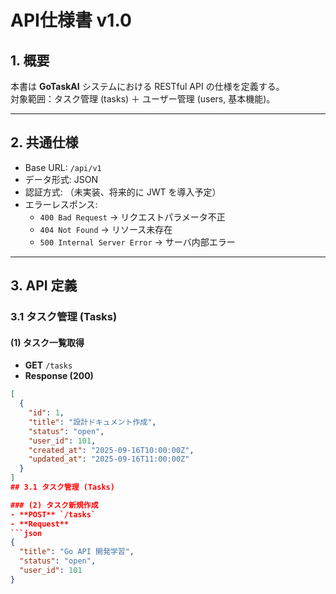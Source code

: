 # API仕様書 v1.0

## 1. 概要
本書は **GoTaskAI** システムにおける RESTful API の仕様を定義する。  
対象範囲：タスク管理 (tasks) ＋ ユーザー管理 (users, 基本機能)。  

---

## 2. 共通仕様

- Base URL: `/api/v1`
- データ形式: JSON
- 認証方式: （未実装、将来的に JWT を導入予定）
- エラーレスポンス:
  - `400 Bad Request` → リクエストパラメータ不正
  - `404 Not Found` → リソース未存在
  - `500 Internal Server Error` → サーバ内部エラー

---

## 3. API 定義

### 3.1 タスク管理 (Tasks)

#### (1) タスク一覧取得
- **GET** `/tasks`
- **Response (200)**
```json
[
  {
    "id": 1,
    "title": "設計ドキュメント作成",
    "status": "open",
    "user_id": 101,
    "created_at": "2025-09-16T10:00:00Z",
    "updated_at": "2025-09-16T11:00:00Z"
  }
]
## 3.1 タスク管理 (Tasks)

### (2) タスク新規作成
- **POST** `/tasks`
- **Request**
```json
{
  "title": "Go API 開発学習",
  "status": "open",
  "user_id": 101
}
```